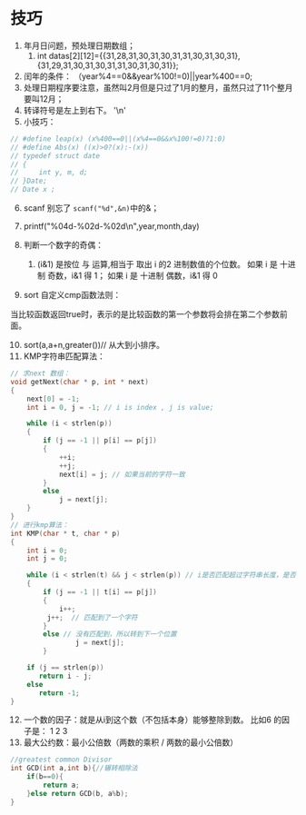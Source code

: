 # 技巧

1. 年月日问题，预处理日期数组；
   1. int datas[2][12]={{31,28,31,30,31,30,31,31,30,31,30,31},
                  {31,29,31,30,31,30,31,31,30,31,30,31}};
2. 闰年的条件： （year%4==0&&year%100!=0)||year%400==0;
3. 处理日期程序要注意，虽然叫2月但是只过了1月的整月，虽然只过了11个整月要叫12月；
4. 转译符号是左上到右下。 '\n'
5. 小技巧：
```c++
// #define leap(x) (x%400==0||(x%4==0&&x%100!=0)?1:0)
// #define Abs(x) ((x)>0?(x):-(x))
// typedef struct date
// {
//     int y, m, d;
// }Date;
// Date x ;
```

6. scanf 别忘了 `scanf("%d",&n)`中的&；
7. printf("%04d-%02d-%02d\n",year,month,day)
8. 判断一个数字的奇偶：
   1. (i&1) 是按位 与 运算,相当于 取出 i 的2 进制数值的个位数。 如果 i 是 十进制 奇数，i&1 得 1； 如果 i 是 十进制 偶数，i&1 得 0

9. sort 自定义cmp函数法则：

当比较函数返回true时，表示的是比较函数的第一个参数将会排在第二个参数前面。

10. sort(a,a+n,greater<int>())// 从大到小排序。
11. KMP字符串匹配算法：
```c++
// 求next 数组：
void getNext(char * p, int * next)
{
	next[0] = -1;
	int i = 0, j = -1; // i is index , j is value;

	while (i < strlen(p))
	{
		if (j == -1 || p[i] == p[j])
		{
			++i;
			++j;
			next[i] = j; // 如果当前的字符一致
		}	
		else
			j = next[j]; 
	}
}
// 进行kmp算法：
int KMP(char * t, char * p) 
{
	int i = 0; 
	int j = 0;

	while (i < strlen(t) && j < strlen(p)) // i是否匹配超过字符串长度，是否匹配到目前的pattern
	{
		if (j == -1 || t[i] == p[j]) 
		{
			i++;
         j++;  // 匹配到了一个字符
		}
	 	else // 没有匹配到，所以转到下一个位置
           		j = next[j];
    	}

    if (j == strlen(p))
       return i - j;
    else 
       return -1;
}
```
12. 一个数的因子：就是从i到这个数（不包括本身）能够整除到数。 比如6 的因子是： 1 2 3
13. 最大公约数：最小公倍数（两数的乘积 / 两数的最小公倍数）

```c++
//greatest common Divisor
int GCD(int a,int b){//辗转相除法
    if(b==0){
        return a;
    }else return GCD(b, a%b);
}

```
